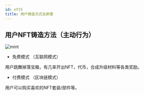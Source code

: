 ```yaml
---
id: nft5
title: 用户铸造方式及原理
---
```


## 用户NFT铸造方法（主动行为）
![mint](https://storage.googleapis.com/wcu-73ed75f5-c5922c8c/wuchuweilai/lc-fa0e3615.png)

- 免费模式 （互联网模式）

用户跳舞掉落宝箱，有几率开出NFT，代币，合成升级材料等各类奖励。

- 付费模式 （区块链模式）

用户可以购买喜欢的NFT套装/部件等。



